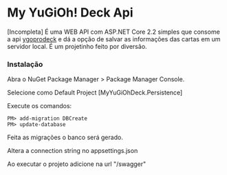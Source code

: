 # My YuGiOh! Deck Api 
[Incompleta]
É uma WEB API com ASP.NET Core 2.2 simples que consome a api [ygoprodeck](https://db.ygoprodeck.com/api-guide/) e dá a opção de salvar 
as informações das cartas em um servidor local. É um projetinho feito por diversão.

### Instalação

Abra o NuGet Package Manager > Package Manager Console.

Selecione como Default Project [MyYuGiOhDeck.Persistence]

Execute os comandos:

```
PM> add-migration DBCreate
PM> update-database
```
Feita as migrações o banco será gerado.

Altera a connection string no appsettings.json

Ao executar o projeto adicione na url "/swagger"

